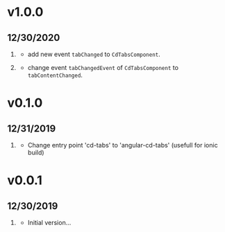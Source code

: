 
# v1.0.0
##  12/30/2020

1. [](#new)
    * add new event `tabChanged` to `CdTabsComponent`.
    
2. [](#change)
    * change event `tabChangedEvent` of `CdTabsComponent` to `tabContentChanged`.
    
    
# v0.1.0
##  12/31/2019

1. [](#bugfix)
    * Change entry point 'cd-tabs' to 'angular-cd-tabs' (usefull for ionic build)
    
# v0.0.1
##  12/30/2019

1. [](#new)
    * Initial version...

